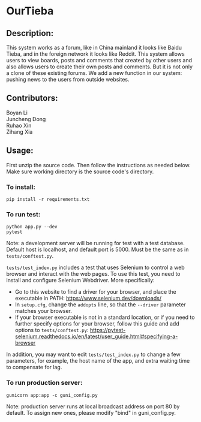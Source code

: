 # OurTieba

## Description:

This system works as a forum, like in China mainland it looks like Baidu Tieba, and in the foreign network it looks like
Reddit. This system allows users to view boards, posts and comments that created by other users and also allows users to
create their own posts and comments. But it is not only a clone of these existing forums. We add a new function in
our system: pushing news to the users from outside websites.

## Contributors:

Boyan Li  
Juncheng Dong  
Ruhao Xin  
Zihang Xia

## Usage:

First unzip the source code. Then follow the instructions as needed below. Make sure working directory is the source
code's directory.

### To install:

    pip install -r requirements.txt

### To run test:

    python app.py --dev
    pytest

Note: a development server will be running for test with a test database. Default host is localhost, and default port is
5000. Must be the same as in `tests/conftest.py`.

`tests/test_index.py` includes a test that uses Selenium to control a web browser and interact with the web pages.
To use this test, you need to install and configure Selenium Webdriver. More specifically:
- Go to this website to find a driver for your browser, and place the executable in PATH: https://www.selenium.dev/downloads/
- In `setup.cfg`, change the `addopts` line, so that the `--driver` parameter matches your browser.
- If your browser executable is not in a standard location, or if you need to further specify options for your browser, follow this guide and add options to `tests/conftest.py`: https://pytest-selenium.readthedocs.io/en/latest/user_guide.html#specifying-a-browser

In addition, you may want to edit `tests/test_index.py` to change a few parameters, for example, the host name of the app, and extra waiting time to compensate for lag.

### To run production server:

    gunicorn app:app -c guni_config.py

Note: production server runs at local broadcast address on port 80 by default. To assign new ones, please modify "bind"
in guni_config.py.
